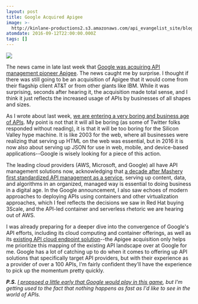 ```yaml
---
layout: post
title: Google Acquired Apigee
image: >-
  http://kinlane-productions2.s3.amazonaws.com/api_evangelist_site/blog/screen_shot_2016_09_12_at_9.18.25_am.png
atomdate: 2016-09-12T22:00:00.000Z
tags: []
---
```

[![](http://kinlane-productions2.s3.amazonaws.com/api_evangelist_site/blog/screen_shot_2016_09_12_at_9.18.25_am.png)](https://cloudplatform.googleblog.com/2016/09/Google-to-acquire-apigee.html)

The news came in late last week that [Google was acquiring API management pioneer Apigee](https://cloudplatform.googleblog.com/2016/09/Google-to-acquire-apigee.html). The news caught me by surprise. I thought if there was still going to be an acquisition of Apigee that it would come from their flagship client AT&T or from other giants like IBM. While it was surprising, seconds after hearing it, the acquisition made total sense, and I think it just reflects the increased usage of APIs by businesses of all shapes and sizes.

As I wrote about last week, [we are entering a very boring and business age of APIs](http://apievangelist.com/2016/09/09/prepare-for-the-more-boring-and-very-business-age-of-apis/). My point is not that it will all be boring (as some of Twitter folks responded without reading), it is that it will be too boring for the Silicon Valley hype machine. It is like 2003 for the web, where all businesses were realizing that serving up HTML on the web was essential, but in 2016 it is now also about serving up JSON for use in web, mobile, and device-based applications--Google is wisely looking for a piece of this action.

The leading cloud providers (AWS, Microsoft, and Google) all have API management solutions now, acknowledging that [a decade after Mashery first standardized API management as a service](http://apievangelist.com/2013/06/10/history-of-apis-mashery/), serving up content, data, and algorithms in an organized, managed way is essential to doing business in a digital age. In the Google announcement, I also saw echoes of modern approaches to deploying APIs using containers and other virtualization approaches, which I feel reflects the decisions we saw in Red Hat buying 3Scale, and the API-led container and serverless rhetoric we are hearing out of AWS.

I was already preparing for a deeper dive into the convergence of Google's API efforts, including its cloud computing and container offerings, as well as its [existing API cloud endpoint solution](https://cloud.google.com/endpoints/)\--the Apigee acquisition only helps me prioritize this mapping of the existing API landscape over at Google for me. Google has a lot of catching up to do when it comes to offering up API solutions that specifically target API providers, but with their experience as a provider of over a 100 APIs, I'm fairly confident they'll have the experience to pick up the momentum pretty quickly.

_**P.S.** [I propsoed a little early that Google would play in this game](http://apievangelist.com/2011/12/21/business-of-google-apis-2011/), but I'm getting used to the fact that nothing happens as fast as I'd like to see in the world of APIs._